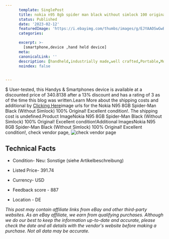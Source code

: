 ```yaml
---
      template: SinglePost
      title: nokia n95 8gb spider man black without simlock 100 original excellent condition 
      status: Published
      date: '2023-02-12'
      featuredImage: 'https://i.ebayimg.com/thumbs/images/g/EJYAAOSwGwBjlcdl/s-l225.jpg'
      categories: 

      excerpt: >-
        [smartphone,device ,hand held device]
      meta:
      canonicalLink: ''
      description: [handheld,industrially made,well crafted,Portable,Mobile,Compact,Convenient,Lightweight,Maneuverable,Man-portable,Miniature,Carriable,Hand-held,Light,Holdable,Transportable,Mobile device,Pocket-sized,On-the-go,Wireless,Cordless,Compact size,Convenient size, smartphone,device ,hand held device]
      noindex: false

        
---
```

$
    User-tested, this Handys & Smartphones device is available at a discounted price of 340.8138 after a 13% discount and has a rating of 3 as of the time this blog was written.Learn More about the shipping costs and additional by [Clicking Here](https://www.ebay.com/itm/255873291394?hash=item3b933c9482%3Ag%3AEJYAAOSwGwBjlcdl&mkevt=1&mkcid=1&mkrid=711-53200-19255-0&campid=%253CePNCampaignId%253E&customid=%253CreferenceId%253E&toolid=10049)image urls for the Nokia N95 8GB Spider-Man Black (Without Simlock) 100% Original! Excellent condition!. The shipping cost is undefined.Product ImageNokia N95 8GB Spider-Man Black (Without Simlock) 100% Original! Excellent condition!Additional ImagesNokia N95 8GB Spider-Man Black (Without Simlock) 100% Original! Excellent condition!, check vendor page, ![check vendor page](https://origin-galleryplus.ebayimg.com/ws/web/255873291394_2_0_1/225x225.jpg,https://origin-galleryplus.ebayimg.com/ws/web/255873291394_3_0_1/225x225.jpg,https://origin-galleryplus.ebayimg.com/ws/web/255873291394_4_0_1/225x225.jpg,https://origin-galleryplus.ebayimg.com/ws/web/255873291394_5_0_1/225x225.jpg,https://origin-galleryplus.ebayimg.com/ws/web/255873291394_6_0_1/225x225.jpg,https://origin-galleryplus.ebayimg.com/ws/web/255873291394_7_0_1/225x225.jpg,https://origin-galleryplus.ebayimg.com/ws/web/255873291394_8_0_1/225x225.jpg,https://origin-galleryplus.ebayimg.com/ws/web/255873291394_9_0_1/225x225.jpg,https://origin-galleryplus.ebayimg.com/ws/web/255873291394_10_0_1/225x225.jpg,https://origin-galleryplus.ebayimg.com/ws/web/255873291394_11_0_1/225x225.jpg,https://origin-galleryplus.ebayimg.com/ws/web/255873291394_12_0_1/225x225.jpg,https://origin-galleryplus.ebayimg.com/ws/web/255873291394_13_0_1/225x225.jpg)
    
    

 ## Technical Facts 



     
      

 - Condition- Neu: Sonstige (siehe Artikelbeschreibung) 


      

 - Listed Price- 391.74 


      

 - Currency- USD 


      

 - Feedback score - 887 


      

 - Location - DE 


      
      

 *_This post may contain affiliate links from eBay and other third-party websites. As an eBay affiliate, we earn from qualifying purchases. Although we do our best to keep the information up-to-date and accurate, please check the date and all details with the vendor's website before making a purchase. Not all data may be accurate._*



    
    
    
    
    